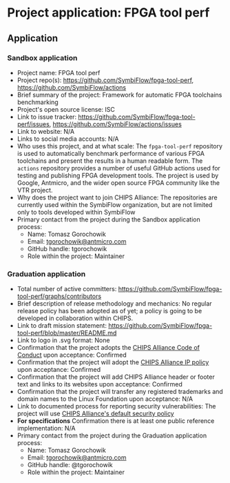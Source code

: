 # Project application: FPGA tool perf

## Application

### Sandbox application

* Project name: FPGA tool perf
* Project repo(s): https://github.com/SymbiFlow/fpga-tool-perf, https://github.com/SymbiFlow/actions
* Brief summary of the project: Framework for automatic FPGA toolchains benchmarking
* Project's open source license: ISC
* Link to issue tracker: https://github.com/SymbiFlow/fpga-tool-perf/issues, https://github.com/SymbiFlow/actions/issues
* Link to website: N/A
* Links to social media accounts: N/A
* Who uses this project, and at what scale: The `fpga-tool-perf` repository is used to automatically benchmark performance of various FPGA toolchains and present the results in a human readable form. The `actions` repository provides a number of useful GitHub actions used for testing and publishing FPGA development tools. The project is used by Google, Antmicro, and the wider open source FPGA community like the VTR project.
* Why does the project want to join CHIPS Alliance: The repositories are currently used within the SymbiFlow organization, but are not limited only to tools developed within SymbiFlow
* Primary contact from the project during the Sandbox application process:
  * Name: Tomasz Gorochowik
  * Email: tgorochowik@antmicro.com
  * GitHub handle: tgorochowik
  * Role within the project: Maintainer

### Graduation application

* Total number of active committers: https://github.com/SymbiFlow/fpga-tool-perf/graphs/contributors
* Brief description of release methodology and mechanics: No regular release policy has been adopted as of yet; a policy is going to be developed in collaboration within CHIPS.
* Link to draft mission statement: https://github.com/SymbiFlow/fpga-tool-perf/blob/master/README.md
* Link to logo in .svg format: None
* Confirmation that the project adopts the [CHIPS Alliance Code of Conduct](https://lfprojects.org/policies/code-of-conduct/) upon acceptance: Confirmed
* Confirmation that the project will adopt the [CHIPS Alliance IP policy](https://technical-charter.chipsalliance.org) upon acceptance: Confirmed
* Confirmation that the project will add CHIPS Alliance header or footer text and links to its websites upon acceptance: Confirmed
* Confirmation that the project will transfer any registered trademarks and domain names to the Linux Foundation upon acceptance: N/A
* Link to documented process for reporting security vulnerabilities: The project will use [CHIPS Alliance's default security policy](https://github.com/chipsalliance/tsc#reporting-security-vulnerabilities)
* **For specifications** Confirmation there is at least one public reference implementation: N/A
* Primary contact from the project during the Graduation application process:
  * Name: Tomasz Gorochowik
  * Email: tgorochowik@antmicro.com
  * GitHub handle: @tgorochowik
  * Role within the project: Maintainer
